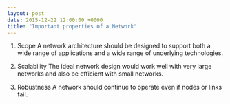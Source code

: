 ```yaml
---
layout: post
date: 2015-12-22 12:00:00 +0000
title: "Important properties of a Network"
---
```

1. Scope 
A network architecture should be designed to support both a wide range of applications and a wide range of underlying technologies.

2. Scalability 
The ideal network design would work well with very large networks and also be efficient with small networks.

3. Robustness
A network should continue to operate even if nodes or links fail.


